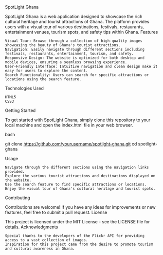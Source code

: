 SpotLight Ghana

SpotLight Ghana is a web application designed to showcase the rich cultural heritage and tourist attractions of Ghana. The platform provides users with a visual tour of various destinations, festivals, restaurants, entertainment venues, tourism spots, and safety tips within Ghana.
Features

    Visual Tour: Browse through a collection of high-quality images showcasing the beauty of Ghana's tourist attractions.
    Navigation: Easily navigate through different sections including festivals, restaurants, entertainment, tourism, and safety.
    Responsive Design: The website is optimized for both desktop and mobile devices, ensuring a seamless browsing experience.
    User-Friendly Interface: Intuitive navigation and clean design make it easy for users to explore the content.
    Search Functionality: Users can search for specific attractions or locations using the search feature.

Technologies Used

    HTML5
    CSS3

Getting Started

To get started with SpotLight Ghana, simply clone this repository to your local machine and open the index.html file in your web browser.

bash

git clone https://github.com/yourusername/spotlight-ghana.git
cd spotlight-ghana

Usage

    Navigate through the different sections using the navigation links provided.
    Explore the various tourist attractions and destinations displayed on the website.
    Use the search feature to find specific attractions or locations.
    Enjoy the visual tour of Ghana's cultural heritage and tourist spots.

Contributing

Contributions are welcome! If you have any ideas for improvements or new features, feel free to submit a pull request.
License

This project is licensed under the MIT License - see the LICENSE file for details.
Acknowledgments

    Special thanks to the developers of the Flickr API for providing access to a vast collection of images.
    Inspiration for this project came from the desire to promote tourism and cultural awareness in Ghana.

